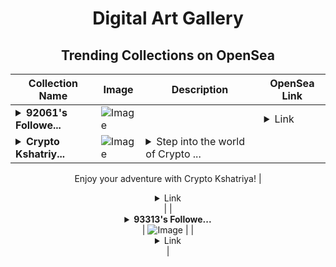 <div align="center">

# Digital Art Gallery

## Trending Collections on OpenSea

| Collection Name                       | Image                                                                                     | Description                       | OpenSea Link                                                                                          |
|---------------------------------------|-------------------------------------------------------------------------------------------|-----------------------------------|--------------------------------------------------------------------------------------------------------|
| **<details><summary>92061's Followe...</summary>92061's Follower</details>** | ![Image](https://i.seadn.io/s/raw/files/19f9f090920392cc3650cbdf4361755b.png?w=500&auto=format?w=200&auto=format) |  | <details><summary>Link</summary>[92061's Follower](https://opensea.io/collection/92061-s-follower)</details> |
| **<details><summary>Crypto Kshatriy...</summary>Crypto Kshatriya's Triumphs</details>** | ![Image](https://i.seadn.io/s/raw/files/87497f5f74b31c39b7a8ee4475140faf.jpg?w=500&auto=format?w=200&auto=format) | <details><summary>Step into the world of Crypto ...</summary>Step into the world of Crypto Kshatriya, where each NFT tells the story of a true warrior in the crypto arena. From groundbreaking ICOs to trend-setting DeFi moves, Crypto Kshatriya's Triumphs is a collection dedicated to the highs and lows, the strategies and victories, and the relentless spirit of a visionary leader in the cryptocurrency world. Every piece in this collection captures the essence of ambition, resilience, and success, making it a must-have for any crypto enthusiast. Get ready to own a piece of history and join the ranks of the crypto elite with Crypto Kshatriya's exclusive NFTs.

Enjoy your adventure with Crypto Kshatriya!</details> | <details><summary>Link</summary>[Crypto Kshatriya's Triumphs](https://opensea.io/collection/crypto-kshatriya-s-triumphs)</details> |
| **<details><summary>93313's Followe...</summary>93313's Follower</details>** | ![Image](https://i.seadn.io/s/raw/files/19f9f090920392cc3650cbdf4361755b.png?w=500&auto=format?w=200&auto=format) |  | <details><summary>Link</summary>[93313's Follower](https://opensea.io/collection/93313-s-follower)</details> |

</div>